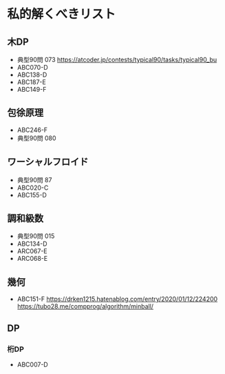 # 私的解くべきリスト

## 木DP

- 典型90問 073 https://atcoder.jp/contests/typical90/tasks/typical90_bu
- ABC070-D
- ABC138-D
- ABC187-E
- ABC149-F

## 包徐原理

- ABC246-F
- 典型90問 080

## ワーシャルフロイド

- 典型90問 87
- ABC020-C 
- ABC155-D 

## 調和級数

- 典型90問 015
- ABC134-D
- ARC067-E
- ARC068-E

## 幾何
- ABC151-F
https://drken1215.hatenablog.com/entry/2020/01/12/224200
https://tubo28.me/compprog/algorithm/minball/

## DP

### 桁DP

- ABC007-D
